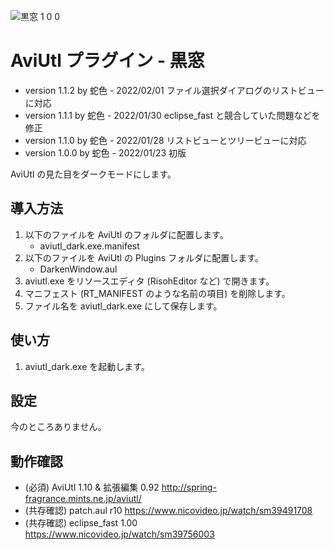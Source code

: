 ![黒窓 1 0 0](https://user-images.githubusercontent.com/96464759/150677221-3531b5ab-c607-4d96-b420-92ba121481a4.png)

# AviUtl プラグイン - 黒窓

* version 1.1.2 by 蛇色 - 2022/02/01 ファイル選択ダイアログのリストビューに対応
* version 1.1.1 by 蛇色 - 2022/01/30 eclipse_fast と競合していた問題などを修正
* version 1.1.0 by 蛇色 - 2022/01/28 リストビューとツリービューに対応
* version 1.0.0 by 蛇色 - 2022/01/23 初版

AviUtl の見た目をダークモードにします。

## 導入方法

1. 以下のファイルを AviUtl のフォルダに配置します。
	* aviutl_dark.exe.manifest
2. 以下のファイルを AviUtl の Plugins フォルダに配置します。
	* DarkenWindow.aul
3. aviutl.exe をリソースエディタ (RisohEditor など) で開きます。
4. マニフェスト (RT_MANIFEST のような名前の項目) を削除します。
5. ファイル名を aviutl_dark.exe にして保存します。

## 使い方

1. aviutl_dark.exe を起動します。

## 設定

今のところありません。

## 動作確認

* (必須) AviUtl 1.10 & 拡張編集 0.92 http://spring-fragrance.mints.ne.jp/aviutl/
* (共存確認) patch.aul r10 https://www.nicovideo.jp/watch/sm39491708
* (共存確認) eclipse_fast 1.00 https://www.nicovideo.jp/watch/sm39756003
